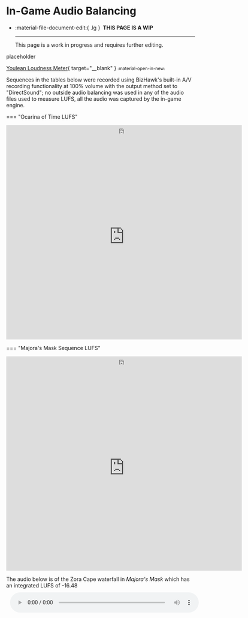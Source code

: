 # In-Game Audio Balancing

<div class="grid cards" markdown>

-   :material-file-document-edit:{ .lg } __&nbsp;THIS PAGE IS A WIP__
  
    ---

    This page is a work in progress and requires further editing.

</div>

placeholder

[Youlean Loudness Meter](https://youlean.co/file-loudness-meter/){ target="__blank" }<small> :material-open-in-new: </small>


Sequences in the tables below were recorded using BizHawk's built-in A/V recording functionality at 100% volume with the output method set to "DirectSound"; no outside audio balancing was used in any of the audio files used to measure LUFS, all the audio was captured by the in-game engine.

=== "Ocarina of Time LUFS"
    <p align="center" style="margin-bottom:0; line-height:0;">
    <iframe width="629" height="22" frameborder="0" src="https://docs.google.com/spreadsheets/d/e/2PACX-1vQ62-0hWDjPbk3tnEgfStxdpIxN-zjPzTwtiakQdc9PrnPk9MSm5QXCUhMlAwKHmOZu2c69nu97tEUn/pubhtml?gid=312306879&amp;single=true&amp;widget=false&amp;headers=false&amp;range=A1:D1&amp;chrome=false"></iframe>
    </p>
    <p align="center" style="margin-top:0;">
    <iframe width="629" height="550" frameborder="0" src="https://docs.google.com/spreadsheets/d/e/2PACX-1vQ62-0hWDjPbk3tnEgfStxdpIxN-zjPzTwtiakQdc9PrnPk9MSm5QXCUhMlAwKHmOZu2c69nu97tEUn/pubhtml?gid=312306879&amp;single=true&amp;widget=false&amp;headers=false&amp;range=A2:D129&amp;chrome=false"></iframe>
    </p>

=== "Majora's Mask Sequence LUFS"
    <p align="center" style="margin-bottom:0; line-height:0;">
    <iframe width="629" height="22" frameborder="0" src="https://docs.google.com/spreadsheets/d/e/2PACX-1vQ62-0hWDjPbk3tnEgfStxdpIxN-zjPzTwtiakQdc9PrnPk9MSm5QXCUhMlAwKHmOZu2c69nu97tEUn/pubhtml?gid=0&amp;single=true&amp;widget=false&amp;headers=false&amp;range=A1:D1&amp;chrome=false"></iframe>
    </p>
    <p align="center" style="margin-top:0;">
    <iframe width="629" height="550" frameborder="0" src="https://docs.google.com/spreadsheets/d/e/2PACX-1vQ62-0hWDjPbk3tnEgfStxdpIxN-zjPzTwtiakQdc9PrnPk9MSm5QXCUhMlAwKHmOZu2c69nu97tEUn/pubhtml?gid=0&amp;single=true&amp;widget=false&amp;headers=false&amp;range=A2:D129&amp;chrome=false"></iframe>
    </p>

The audio below is of the Zora Cape waterfall in *Majora's Mask* which has an integrated LUFS of -16.48
<audio style="width: 100%; padding: .7em;" controls>
  <source src="../../assets/audio/zora-cape-waterfall.wav" type="audio/wav">
</audio>